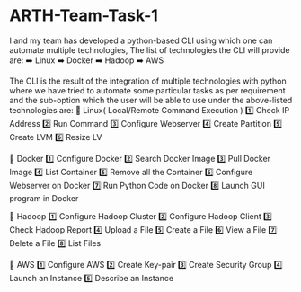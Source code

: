 # ARTH-Team-Task-1

 I and my team has developed a python-based CLI using which one can automate multiple technologies, The list of technologies the CLI will provide are: 
➡️ Linux
➡️ Docker
➡️ Hadoop
➡️ AWS

The CLI is the result of the integration of multiple technologies with python where we have tried to automate some particular tasks as per requirement and the sub-option which the user will be able to use under the above-listed technologies are:
🔰 Linux( Local/Remote Command Execution )
	1️⃣ Check IP Address
	2️⃣ Run Command
	3️⃣ Configure Webserver
	4️⃣ Create Partition
	5️⃣ Create LVM
	6️⃣ Resize LV

🔰 Docker
	1️⃣ Configure Docker
	2️⃣ Search Docker Image
	3️⃣ Pull Docker Image
	4️⃣ List Container 
	5️⃣ Remove all the Container
	6️⃣ Configure Webserver on Docker
	7️⃣ Run Python Code on Docker
	8️⃣ Launch GUI program in Docker

🔰 Hadoop
	1️⃣ Configure Hadoop Cluster
	2️⃣ Configure Hadoop Client
	3️⃣ Check Hadoop Report
	4️⃣ Upload a File
        5️⃣ Create a File
	6️⃣ View a File
	7️⃣ Delete a File
	8️⃣ List Files

🔰 AWS
	1️⃣ Configure AWS
	2️⃣ Create Key-pair
	3️⃣ Create Security Group
	4️⃣ Launch an Instance
	5️⃣ Describe an Instance
